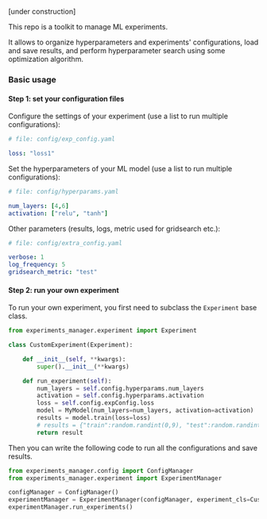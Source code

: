 [under construction]

This repo is a toolkit to manage ML experiments.

It allows to organize hyperparameters and experiments' configurations, load and save results, and perform hyperparameter search using some optimization algorithm.


### Basic usage


#### Step 1: set your configuration files

Configure the settings of your experiment (use a list to run multiple configurations):
```yaml
# file: config/exp_config.yaml

loss: "loss1"
```

Set the hyperparameters of your ML model (use a list to run multiple configurations):
```yaml
# file: config/hyperparams.yaml

num_layers: [4,6]
activation: ["relu", "tanh"]
```

Other parameters (results, logs, metric used for gridsearch etc.):
```yaml
# file: config/extra_config.yaml

verbose: 1
log_frequency: 5
gridsearch_metric: "test"
```


#### Step 2: run your own experiment

To run your own experiment, you first need to subclass the `Experiment` base class.

```python
from experiments_manager.experiment import Experiment

class CustomExperiment(Experiment):

    def __init__(self, **kwargs):
        super().__init__(**kwargs)

    def run_experiment(self):
        num_layers = self.config.hyperparams.num_layers
        activation = self.config.hyperparams.activation
        loss = self.config.expConfig.loss
        model = MyModel(num_layers=num_layers, activation=activation)
        results = model.train(loss=loss)
        # results = {"train":random.randint(0,9), "test":random.randint(0,9)}
        return result
```

Then you can write the following code to run all the configurations and save results.

```python
from experiments_manager.config import ConfigManager
from experiments_manager.experiment import ExperimentManager

configManager = ConfigManager()
experimentManager = ExperimentManager(configManager, experiment_cls=CustomExperiment)
experimentManager.run_experiments()

```